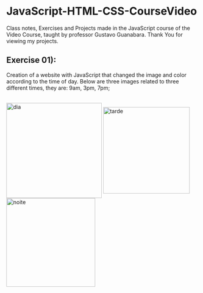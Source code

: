 # JavaScript-HTML-CSS-CourseVideo
 Class notes, Exercises and Projects made in the JavaScript course of the Video Course, taught by professor Gustavo Guanabara. Thank You for viewing my projects.

 ## Exercise 01):
 Creation of a website with JavaScript that changed the image and color according to the time of day. Below are three images related to three different times, they are: 9am, 3pm, 7pm;
 <div style="display: inline_block"><br/>
    <img align="center" alt="dia" src="https://github.com/PedroBello2023/JavaScript-HTML-CSS-CourseVideo/assets/146886458/624c5650-88b0-472e-8abe-3bb5ec052a13" width = 250px/>
    <img align="center" alt="tarde" src="https://github.com/PedroBello2023/JavaScript-HTML-CSS-CourseVideo/assets/146886458/03714d7b-a42e-4eb0-841e-06864677fc13" width = 227px/>
    <img align="center" alt="noite" src="https://github.com/PedroBello2023/JavaScript-HTML-CSS-CourseVideo/assets/146886458/ff7528d1-ff1f-4354-9953-18d30d23b5f8" width = 233px/>
 </div>



 
